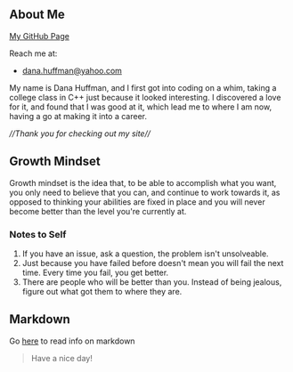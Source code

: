 ## About Me
[My GitHub Page](https://github.com/dLeigh01)

Reach me at:
* dana.huffman@yahoo.com

My name is Dana Huffman, and I first got into coding on a whim, taking a college class in C++ just because it looked interesting. I discovered a love for it, and found that I was good at it, which lead me to where I am now, having a go at making it into a career.

*//Thank you for checking out my site//*
## Growth Mindset
Growth mindset is the idea that, to be able to accomplish what you want, you only need to believe that you can, and continue to work towards it, as opposed to thinking your abilities are fixed in place and you will never become better than the level you're currently at.
### Notes to Self
1. If you have an issue, ask a question, the problem isn't unsolveable.
2. Just because you have failed before doesn't mean you will fail the next time. Every time you fail, you get better.
3. There are people who will be better than you. Instead of being jealous, figure out what got them to where they are.
## Markdown
Go [here](markdown.md) to read info on markdown
> Have a nice day!
